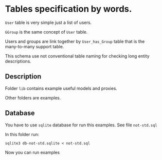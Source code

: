 # Tables specification by words.
 
```User``` table is very simple just a list of users.

```GGroup``` is the same concept of ```User``` table.

Users and groups are link together by ```User_has_Group``` table 
that is the many-to-many support table.

This schema use not conventional table naming for checking long entity descriptions.

## Description

Folder ```lib``` contains example useful models and proxies. 

Other folders are examples.

## Database

You have to use ```sqlite``` database for run this examples. See file
```not-std.sql```

In this folder run:

```
sqlite3 db-not-std.sqlite < not-std.sql 
```

Now you can run examples
